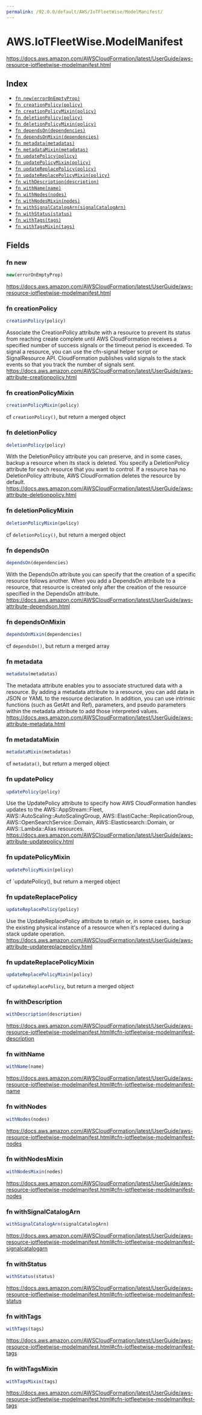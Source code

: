```yaml
---
permalink: /92.0.0/default/AWS/IoTFleetWise/ModelManifest/
---
```


# AWS.IoTFleetWise.ModelManifest

https://docs.aws.amazon.com/AWSCloudFormation/latest/UserGuide/aws-resource-iotfleetwise-modelmanifest.html

## Index

* [`fn new(errorOnEmptyProp)`](#fn-new)
* [`fn creationPolicy(policy)`](#fn-creationpolicy)
* [`fn creationPolicyMixin(policy)`](#fn-creationpolicymixin)
* [`fn deletionPolicy(policy)`](#fn-deletionpolicy)
* [`fn deletionPolicyMixin(policy)`](#fn-deletionpolicymixin)
* [`fn dependsOn(dependencies)`](#fn-dependson)
* [`fn dependsOnMixin(dependencies)`](#fn-dependsonmixin)
* [`fn metadata(metadatas)`](#fn-metadata)
* [`fn metadataMixin(metadatas)`](#fn-metadatamixin)
* [`fn updatePolicy(policy)`](#fn-updatepolicy)
* [`fn updatePolicyMixin(policy)`](#fn-updatepolicymixin)
* [`fn updateReplacePolicy(policy)`](#fn-updatereplacepolicy)
* [`fn updateReplacePolicyMixin(policy)`](#fn-updatereplacepolicymixin)
* [`fn withDescription(description)`](#fn-withdescription)
* [`fn withName(name)`](#fn-withname)
* [`fn withNodes(nodes)`](#fn-withnodes)
* [`fn withNodesMixin(nodes)`](#fn-withnodesmixin)
* [`fn withSignalCatalogArn(signalCatalogArn)`](#fn-withsignalcatalogarn)
* [`fn withStatus(status)`](#fn-withstatus)
* [`fn withTags(tags)`](#fn-withtags)
* [`fn withTagsMixin(tags)`](#fn-withtagsmixin)

## Fields

### fn new

```ts
new(errorOnEmptyProp)
```

https://docs.aws.amazon.com/AWSCloudFormation/latest/UserGuide/aws-resource-iotfleetwise-modelmanifest.html

### fn creationPolicy

```ts
creationPolicy(policy)
```

Associate the CreationPolicy attribute with a resource to prevent its status from reaching create complete until AWS CloudFormation receives a specified number of success signals or the timeout period is exceeded. To signal a resource, you can use the cfn-signal helper script or SignalResource API. CloudFormation publishes valid signals to the stack events so that you track the number of signals sent. 
https://docs.aws.amazon.com/AWSCloudFormation/latest/UserGuide/aws-attribute-creationpolicy.html

### fn creationPolicyMixin

```ts
creationPolicyMixin(policy)
```

cf `creationPolicy()`, but return a merged object

### fn deletionPolicy

```ts
deletionPolicy(policy)
```

With the DeletionPolicy attribute you can preserve, and in some cases, backup a resource when its stack is deleted. You specify a DeletionPolicy attribute for each resource that you want to control. If a resource has no DeletionPolicy attribute, AWS CloudFormation deletes the resource by default. 
https://docs.aws.amazon.com/AWSCloudFormation/latest/UserGuide/aws-attribute-deletionpolicy.html

### fn deletionPolicyMixin

```ts
deletionPolicyMixin(policy)
```

cf `deletionPolicy()`, but return a merged object

### fn dependsOn

```ts
dependsOn(dependencies)
```

With the DependsOn attribute you can specify that the creation of a specific resource follows another. When you add a DependsOn attribute to a resource, that resource is created only after the creation of the resource specified in the DependsOn attribute. 
https://docs.aws.amazon.com/AWSCloudFormation/latest/UserGuide/aws-attribute-dependson.html

### fn dependsOnMixin

```ts
dependsOnMixin(dependencies)
```

cf `dependsOn()`, but return a merged array

### fn metadata

```ts
metadata(metadatas)
```

The metadata attribute enables you to associate structured data with a resource. By adding a metadata attribute to a resource, you can add data in JSON or YAML to the resource declaration. In addition, you can use intrinsic functions (such as GetAtt and Ref), parameters, and pseudo parameters within the metadata attribute to add those interpreted values. 
https://docs.aws.amazon.com/AWSCloudFormation/latest/UserGuide/aws-attribute-metadata.html

### fn metadataMixin

```ts
metadataMixin(metadatas)
```

cf `metadata()`, but return a merged object

### fn updatePolicy

```ts
updatePolicy(policy)
```

Use the UpdatePolicy attribute to specify how AWS CloudFormation handles updates to the AWS::AppStream::Fleet, AWS::AutoScaling::AutoScalingGroup, AWS::ElastiCache::ReplicationGroup, AWS::OpenSearchService::Domain, AWS::Elasticsearch::Domain, or AWS::Lambda::Alias resources. 
https://docs.aws.amazon.com/AWSCloudFormation/latest/UserGuide/aws-attribute-updatepolicy.html

### fn updatePolicyMixin

```ts
updatePolicyMixin(policy)
```

cf `updatePolicy(), but return a merged object

### fn updateReplacePolicy

```ts
updateReplacePolicy(policy)
```

Use the UpdateReplacePolicy attribute to retain or, in some cases, backup the existing physical instance of a resource when it's replaced during a stack update operation. 
https://docs.aws.amazon.com/AWSCloudFormation/latest/UserGuide/aws-attribute-updatereplacepolicy.html

### fn updateReplacePolicyMixin

```ts
updateReplacePolicyMixin(policy)
```

cf `updateReplacePolicy`, but return a merged object

### fn withDescription

```ts
withDescription(description)
```

https://docs.aws.amazon.com/AWSCloudFormation/latest/UserGuide/aws-resource-iotfleetwise-modelmanifest.html#cfn-iotfleetwise-modelmanifest-description

### fn withName

```ts
withName(name)
```

https://docs.aws.amazon.com/AWSCloudFormation/latest/UserGuide/aws-resource-iotfleetwise-modelmanifest.html#cfn-iotfleetwise-modelmanifest-name

### fn withNodes

```ts
withNodes(nodes)
```

https://docs.aws.amazon.com/AWSCloudFormation/latest/UserGuide/aws-resource-iotfleetwise-modelmanifest.html#cfn-iotfleetwise-modelmanifest-nodes

### fn withNodesMixin

```ts
withNodesMixin(nodes)
```

https://docs.aws.amazon.com/AWSCloudFormation/latest/UserGuide/aws-resource-iotfleetwise-modelmanifest.html#cfn-iotfleetwise-modelmanifest-nodes

### fn withSignalCatalogArn

```ts
withSignalCatalogArn(signalCatalogArn)
```

https://docs.aws.amazon.com/AWSCloudFormation/latest/UserGuide/aws-resource-iotfleetwise-modelmanifest.html#cfn-iotfleetwise-modelmanifest-signalcatalogarn

### fn withStatus

```ts
withStatus(status)
```

https://docs.aws.amazon.com/AWSCloudFormation/latest/UserGuide/aws-resource-iotfleetwise-modelmanifest.html#cfn-iotfleetwise-modelmanifest-status

### fn withTags

```ts
withTags(tags)
```

https://docs.aws.amazon.com/AWSCloudFormation/latest/UserGuide/aws-resource-iotfleetwise-modelmanifest.html#cfn-iotfleetwise-modelmanifest-tags

### fn withTagsMixin

```ts
withTagsMixin(tags)
```

https://docs.aws.amazon.com/AWSCloudFormation/latest/UserGuide/aws-resource-iotfleetwise-modelmanifest.html#cfn-iotfleetwise-modelmanifest-tags